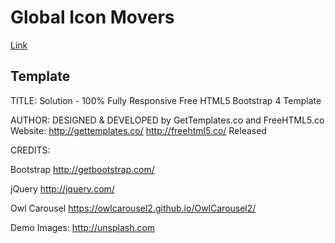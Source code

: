 # Global Icon Movers
[Link]("https://globaliconmovers.herokuapp.com/")
## Template
TITLE: 
Solution - 100% Fully Responsive Free HTML5 Bootstrap 4 Template

AUTHOR:
DESIGNED & DEVELOPED by GetTemplates.co and FreeHTML5.co
Website: http://gettemplates.co/ http://freehtml5.co/
Released



CREDITS:

Bootstrap
http://getbootstrap.com/

jQuery
http://jquery.com/

Owl Carousel
https://owlcarousel2.github.io/OwlCarousel2/

Demo Images:
http://unsplash.com

